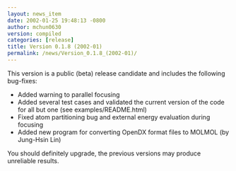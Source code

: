 ```yaml
---
layout: news_item
date: 2002-01-25 19:48:13 -0800
author: mchun0630
version: compiled
categories: [release]
title: Version 0.1.8 (2002-01)
permalink: /news/Version_0.1.8_(2002-01)/
---
```




This version is a public (beta) release candidate and includes the following bug-fixes:
<ul>
<li>Added warning to parallel focusing </li>
<li>Added several test cases and validated the current version of the code for all but one (see examples/README.html)</li>
<li>Fixed atom partitioning bug and external energy evaluation during focusing</li>
<li>Added new program for converting OpenDX format files to MOLMOL (by Jung-Hsin Lin)</li>
</ul>
You should definitely upgrade, the previous versions may produce unreliable results.


